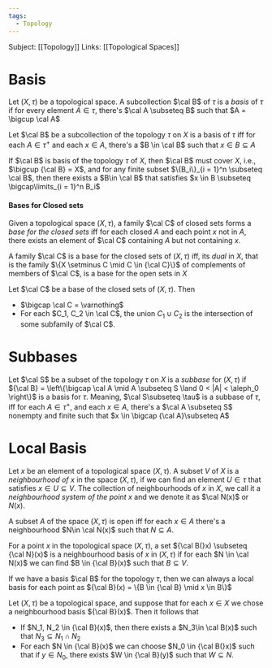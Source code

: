 ```yaml
---
tags:
  - Topology
---
```

Subject: [[Topology]]
Links: [[Topological Spaces]]

# Basis

Let $(X, \tau)$ be a topological space. A subcollection $\cal B$ of $\tau$ is a *basis* of $\tau$ if for every element $A \in \tau$, there's $\cal A \subseteq B$  such that $A = \bigcup \cal A$ 

Let $\cal B$ be a subcollection of the topology $\tau$ on $X$ is a basis of $\tau$ iff for each $A \in \tau^+$ and each $x \in A$, there's a $B \in \cal B$ such that $x \in B \subseteq A$

If $\cal B$ is basis of the topology $\tau$ of $X$, then $\cal B$ must cover $X$, i.e., $\bigcup {\cal B} = X$, and for any finite subset $\{B_i\}_{i = 1}^n \subseteq \cal B$, then there exists a $B\in \cal B$ that satisfies $x \in B \subseteq \bigcap\limits_{i = 1}^n B_i$ 

#### Bases for Closed sets
Given a topological space $(X, \tau)$, a family $\cal C$ of closed sets forms a *base for the closed sets* iff for each closed $A$ and each point $x$ not in $A$, there exists an element of $\cal C$ containing $A$ but not containing $x$. 

A family $\cal C$ is a base for the closed sets of $(X, \tau)$ iff, its *dual* in $X$, that is the family $\{X \setminus C \mid C \in {\cal C}\}$ of complements of members of $\cal C$, is a base for the open sets in $X$

Let $\cal C$ be a base of the closed sets of $(X, \tau)$. Then
- $\bigcap \cal C = \varnothing$ 
- For each $C_1, C_2 \in \cal C$, the union $C_1 \cup C_2$ is the intersection of some subfamily of $\cal C$. 


# Subbases
Let $\cal S$ be a subset of the topology $\tau$ on $X$ is a *subbase* for $(X, \tau)$ if ${\cal B} = \left\{\bigcap \cal A \mid A \subseteq S \land 0 < |A| < \aleph_0 \right\}$ is a basis for $\tau$. Meaning, $\cal S\subseteq \tau$  is a subbase of $\tau$, iff for each $A \in \tau^+$, and each $x \in A$, there's a $\cal A  \subseteq S$ nonempty and finite such that $x \in \bigcap {\cal A}\subseteq A$

# Local Basis
Let $x$ be an element of a topological space $(X, \tau)$. A subset $V$ of $X$ is a *neighbourhood of $x$* in the space $(X, \tau)$, if we can find an element $U\in \tau$ that satisfies $x \in U \subseteq V$. The collection of neighbourhoods of $x$ in $X$, we call it a *neighbourhood system of the point $x$* and we denote it as $\cal N(x)$ or $N(x)$. 

A subset $A$ of the space $(X, \tau)$ is open iff for each $x \in A$ there's a neighbourhood $N\in \cal N(x)$ such that $N \subseteq A$. 

For a point $x$ in the topological space $(X, \tau)$, a set ${\cal B(}x) \subseteq {\cal N}(x)$ is a neighbourhood basis of $x$ in $(X, \tau)$ if for each $N \in \cal N(x)$ we can find $B \in {\cal B}(x)$ such that $B \subseteq V$. 

If we have a basis $\cal B$ for the topology $\tau$, then we can always a local basis for each point as ${\cal B}(x) = \{B \in {\cal B} \mid x \in B\}$ 

Let $(X, \tau)$ be a topological space, and suppose that for each $x \in X$ we chose a neighbourhood basis ${\cal B}(x)$. Then it follows that
- If $N_1, N_2 \in {\cal B}(x)$, then there exists a $N_3\in \cal B(x)$ such that $N_3 \subseteq N_1 \cap N_2$
- For each $N \in {\cal B}(x)$ we can choose $N_0 \in {\cal B(}x)$ such that if $y\in N_0$, there exists $W \in {\cal B}(y)$ such that $W \subseteq N$. 
